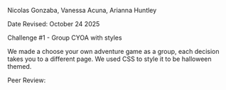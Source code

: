Nicolas Gonzaba, Vanessa Acuna, Arianna Huntley

Date Revised: October 24 2025 

Challenge #1 - Group CYOA with styles

We made a choose your own adventure game as a group, each decision takes you to a different page. We used CSS to style it to be halloween themed. 

Peer Review:


